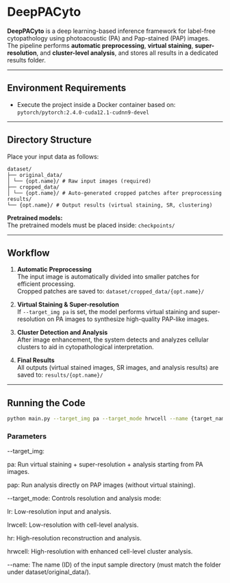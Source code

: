 # DeepPACyto

**DeepPACyto** is a deep learning-based inference framework for label-free cytopathology using photoacoustic (PA) and Pap-stained (PAP) images.  
The pipeline performs **automatic preprocessing**, **virtual staining**, **super-resolution**, and **cluster-level analysis**, and stores all results in a dedicated results folder.

---

## Environment Requirements

- Execute the project inside a Docker container based on:
`pytorch/pytorch:2.4.0-cuda12.1-cudnn9-devel`

---

## Directory Structure

Place your input data as follows:
```
dataset/
├── original_data/
│ └── {opt.name}/ # Raw input images (required)
├── cropped_data/
│ └── {opt.name}/ # Auto-generated cropped patches after preprocessing
results/
└── {opt.name}/ # Output results (virtual staining, SR, clustering)
```

**Pretrained models:**  
The pretrained models must be placed inside:
`checkpoints/`

---

## Workflow

1. **Automatic Preprocessing**  
   The input image is automatically divided into smaller patches for efficient processing.  
   Cropped patches are saved to:
`dataset/cropped_data/{opt.name}/`

2. **Virtual Staining & Super-resolution**  
If `--target_img pa` is set, the model performs virtual staining and super-resolution on PA images to synthesize high-quality PAP-like images.

3. **Cluster Detection and Analysis**  
After image enhancement, the system detects and analyzes cellular clusters to aid in cytopathological interpretation.

4. **Final Results**  
All outputs (virtual stained images, SR images, and analysis results) are saved to:
`results/{opt.name}/`

---

## Running the Code

```bash
python main.py --target_img pa --target_mode hrwcell --name {target_name}
```
### Parameters
--target_img:

pa: Run virtual staining + super-resolution + analysis starting from PA images.

pap: Run analysis directly on PAP images (without virtual staining).

--target_mode:
Controls resolution and analysis mode:

lr: Low-resolution input and analysis.

lrwcell: Low-resolution with cell-level analysis.

hr: High-resolution reconstruction and analysis.

hrwcell: High-resolution with enhanced cell-level cluster analysis.

--name:
The name (ID) of the input sample directory (must match the folder under dataset/original_data/).


